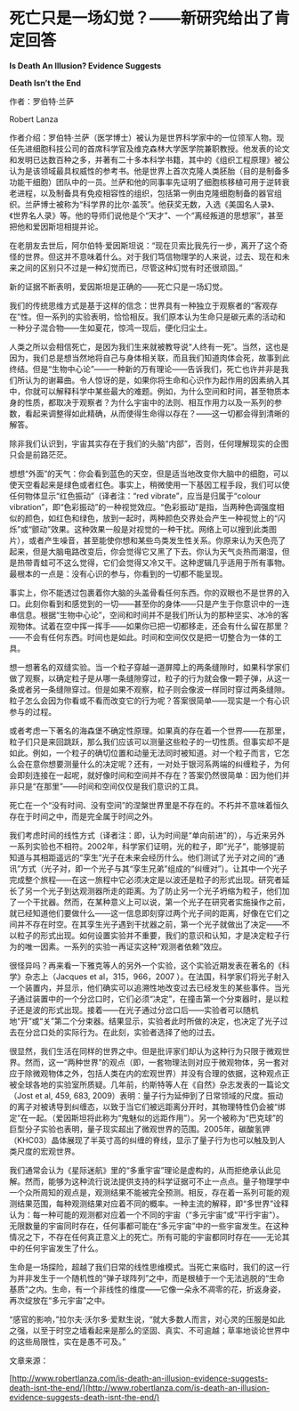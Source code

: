 # 死亡只是一场幻觉？——新研究给出了肯定回答

**Is Death An Illusion? Evidence Suggests**

**Death Isn’t the End**

作者：罗伯特·兰萨

Robert Lanza

作者介绍：罗伯特·兰萨（医学博士）被认为是世界科学家中的一位领军人物。现任先进细胞科技公司的首席科学官及维克森林大学医学院兼职教授。他发表的论文和发明已达数百种之多，并著有二十多本科学书籍，其中的《组织工程原理》被公认为是该领域最具权威性的参考书。他是世界上首次克隆人类胚胎（目的是制备多功能干细胞）团队中的一员。兰萨和他的同事率先证明了细胞核移植可用于逆转衰老进程，以及制备具有免疫相容性的组织，包括第一例由克隆细胞制备的器官组织。兰萨博士被称为“科学界的比尔·盖茨”。他获奖无数，入选《美国名人录》、《世界名人录》等。他的导师们说他是个“天才”、一个“离经叛道的思想家”，甚至把他和爱因斯坦相提并论。

在老朋友去世后，阿尔伯特·爱因斯坦说：“现在贝索比我先行一步，离开了这个奇怪的世界。但这并不意味着什么。对于我们笃信物理学的人来说，过去、现在和未来之间的区别只不过是一种幻觉而已，尽管这种幻觉有时还很顽固。”

新的证据不断表明，爱因斯坦是正确的——死亡只是一场幻觉。

我们的传统思维方式是基于这样的信念：世界具有一种独立于观察者的“客观存在”性。但一系列的实验表明，恰恰相反。我们原本认为生命只是碳元素的活动和一种分子混合物——生如夏花，惊鸿一现后，便化归尘土。

人类之所以会相信死亡，是因为我们生来就被教导说“人终有一死”。当然，这也是因为，我们总是想当然地将自己与身体相关联，而且我们知道肉体会死，故事到此终结。但是“生物中心论”——一种新的万有理论——告诉我们，死亡也许并非是我们所认为的谢幕曲。令人惊讶的是，如果你将生命和心识作为起作用的因素纳入其中，你就可以解释科学中某些最大的难题。例如，为什么空间和时间，甚至物质本身的性质，都取决于观察者？为什么宇宙中的法则、相互作用力以及一系列的参数，看起来调整得如此精确，从而使得生命得以存在？——这一切都会得到清晰的解答。

除非我们认识到，宇宙其实存在于我们的头脑“内部”，否则，任何理解现实的企图只会是前路茫茫。

想想“外面”的天气：你会看到蓝色的天空，但是适当地改变你大脑中的细胞，可以使天空看起来是绿色或者红色。事实上，稍微使用一下基因工程手段，我们可以使任何物体显示“红色振动”（译者注：“red vibrate”，应当是归属于“colour vibration”，即“色彩振动”的一种视觉效应。“色彩振动”是指，当两种色调强度相似的颜色，如红色和绿色，放到一起时，两种颜色交界处会产生一种视觉上的“闪烁”或“颤动”效果。这种效果一般是对视觉的一种干扰。网络上可以搜到此类图片），或者产生噪音，甚至能使你想和某些鸟类发生性关系。你原来认为天色亮了起来，但是大脑电路改变后，你会觉得它又黑了下去。你认为天气炎热而潮湿，但是热带青蛙可不这么觉得，它们会觉得又冷又干。这种逻辑几乎适用于所有事物。最根本的一点是：没有心识的参与，你看到的一切都不能呈现。

事实上，你不能透过包裹着你大脑的头盖骨看任何东西。你的双眼也不是世界的入口。此刻你看到和感觉到的一切——甚至你的身体——只是产生于你意识中的一连串信息。根据“生物中心论”，空间和时间并不是我们所认为的那种坚实、冰冷的客观物体。试着在空中挥一挥手——如果你已把一切都移走，还会有什么留在那里？——不会有任何东西。时间也是如此。时间和空间仅仅是把一切整合为一体的工具。

想一想著名的双缝实验。当一个粒子穿越一道屏障上的两条缝隙时，如果科学家们做了观察，以确定粒子是从哪一条缝隙穿过，粒子的行为就会像一颗子弹，从这一条或者另一条缝隙穿过。但是如果不观察，粒子则会像波一样同时穿过两条缝隙。粒子怎么会因为你看或不看而改变它的行为呢？答案很简单——现实是一个有心识参与的过程。

或者考虑一下著名的海森堡不确定性原理。如果真的存在着一个世界——在那里，粒子们只是来回跳跃，那么我们应该可以测量这些粒子的一切性质。但事实却不是如此。例如，一个粒子的确切位置和动量无法同时被知道。对一个粒子而言，它怎么会在意你想要测量什么的决定呢？还有，一对处于银河系两端的纠缠粒子，为何会即刻连接在一起呢，就好像时间和空间并不存在？答案仍然很简单：因为他们并非只是“在那里”——时间和空间仅仅是我们意识的工具。

死亡在一个“没有时间、没有空间”的涅槃世界里是不存在的。不朽并不意味着恒久存在于时间之中，而是完全属于时间之外。

我们考虑时间的线性方式（译者注：即，认为时间是“单向前进”的），与近来另外一系列实验也不相符。2002年，科学家们证明，光的粒子，即“光子”，能够提前知道与其相距遥远的“孪生”光子在未来会经历什么。他们测试了光子对之间的“通讯”方式（光子对，即一个光子与其“孪生兄弟”组成的“纠缠对”）。让其中一个光子完成整个旅程——在这一旅程中它必须决定是以波还是粒子的形式出现。研究者延长了另一个光子到达观测器所走的距离。为了防止另一个光子坍缩为粒子，他们加了一个干扰器。然而，在某种意义上可以说，第一个光子在研究者实施操作之前，就已经知道他们要做什么——这一信息即刻穿过两个光子间的距离，好像在它们之间并不存在时空。在其孪生光子遇到干扰器之前，第一个光子就做出了决定——不以粒子的形式出现。如何设置实验并不重要，我们的意识和认知，才是决定粒子行为的唯一因素。一系列的实验一再证实这种“观测者依赖”效应。

很怪异吗？再来看一下雅克等人的另外一个实验，这个实验近期发表在著名的《科学》杂志上（Jacques et al，315，966，2007 ）。在法国，科学家们将光子射入一个装置内，并显示，他们确实可以追溯性地改变过去已经发生的某些事件。当光子通过装置中的一个分岔口时，它们必须“决定”，在撞击第一个分束器时，是以粒子还是波的形式出现。接着——在光子通过分岔口后——实验者可以随机地“开”或“关”第二个分束器。结果显示，实验者此时所做的决定，也决定了光子过去在分岔口处的实际行为。在此刻，实验者选择了他的过去。

很显然，我们生活在同样的世界之中。但是批评家们却认为这种行为只限于微观世界。然而，这一“两种世界”的观点（即，一套物理法则对应于微观物体，另一套对应于除微观物体之外，包括人类在内的宏观世界）并没有合理的依据，这种观点正被全球各地的实验室所质疑。几年前，约斯特等人在《自然》杂志发表的一篇论文（Jost et al, 459, 683, 2009）表明：量子行为延伸到了日常领域的尺度。振动的离子对被诱导到纠缠态，以致于当它们被远距离分开时，其物理特性仍会被“绑定”在一起。（爱因斯坦将此称为“鬼魅似的远距作用”）。另一个被称为“巴克球”的巨型分子实验也表明，量子现实超出了微观世界的范围。2005年，碳酸氢钾（KHC03）晶体展现了半英寸高的纠缠的脊线，显示了量子行为也可以触及到人类尺度的宏观世界。

我们通常会认为《星际迷航》里的“多重宇宙”理论是虚构的，从而拒绝承认此见解。然而，能够为这种流行说法提供支持的科学证据可不止一点点。量子物理学中一个众所周知的观点是，观测结果不能被完全预测。相反，存在着一系列可能的观测结果范围，每种观测结果对应着不同的概率。一种主流的解释，即“多世界”诠释认为：每一种可能的观测都对应着一个不同的宇宙（“多元宇宙”或“平行宇宙”）。无限数量的宇宙同时存在，任何事都可能在“多元宇宙”中的一些宇宙发生。在这种情况之下，不存在任何真正意义上的死亡。所有可能的宇宙都同时存在——无论其中的任何宇宙发生了什么。

生命是一场探险，超越了我们日常的线性思维模式。当死亡来临时，我们的这一行为并非发生于一个随机性的“弹子球阵列”之中，而是根植于一个无法逃脱的“生命基质”之内。生命，有一个非线性的维度——它像一朵永不凋零的花，折返身姿，再次绽放在“多元宇宙”之中。

“感官的影响，”拉尔夫·沃尔多·爱默生说，“就大多数人而言，对心灵的压服是如此之强，以至于时空之墙看起来是那么的坚固、真实、不可逾越；草率地谈论世界中的这些局限性，实在是愚不可及。”

文章来源：

[http://www.robertlanza.com/is-death-an-illusion-evidence-suggests-death-isnt-the-end/](http://www.robertlanza.com/is-death-an-illusion-evidence-suggests-death-isnt-the-end/)

